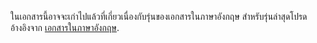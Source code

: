 ในเอกสารนี้อาจจะเก่าไปแล้วที่เกี่ยวเนื่องกับรุ่นของเอกสารในภาษาอังกฤษ สำหรับรุ่นล่าสุดโปรดอ้างอิงจาก <a href='{{ page.url | replace: "/th/", "/en/" }}'>เอกสารในภาษาอังกฤษ</a>.
